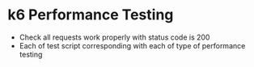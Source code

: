 # k6 Performance Testing
* Check all requests work properly with status code is 200
* Each of test script corresponding with each of type of performance testing
